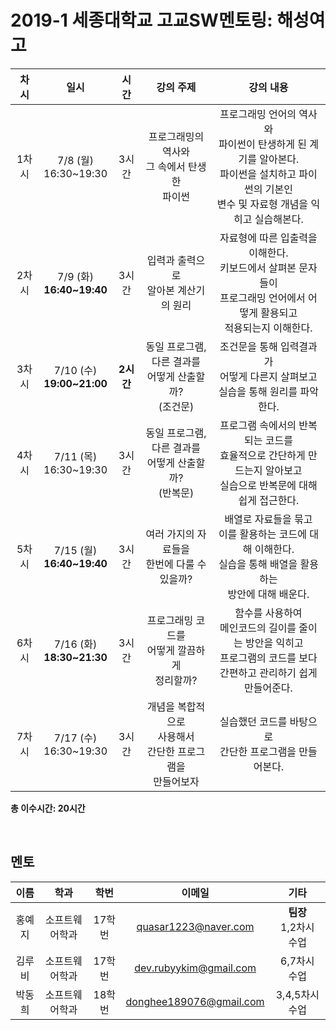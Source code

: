 # 2019-1 세종대학교 고교SW멘토링: 해성여고

|차시|일시|시간|강의 주제|강의 내용|  
|:--:|:--:|:--:|:--:|:--:|  
|1차시|7/8 (월)<br>16:30~19:30|3시간|프로그래밍의<br>역사와<br>그 속에서 탄생한<br>파이썬|프로그래밍 언어의 역사와<br>파이썬이 탄생하게 된 계기를 알아본다.<br>파이썬을 설치하고 파이썬의 기본인<br>변수 및 자료형 개념을 익히고 실습해본다.|  
|2차시|7/9 (화)<br>**16:40~19:40**|3시간|입력과 출력으로<br>알아본 계산기의 원리|자료형에 따른 입출력을 이해한다. <br>키보드에서 살펴본 문자들이<br>프로그래밍 언어에서 어떻게 활용되고<br>적용되는지 이해한다.|  
|3차시|7/10 (수)<br>**19:00~21:00**|**2시간**|동일 프로그램,<br>다른 결과를<br>어떻게 산출할까?<br>(조건문)|조건문을 통해 입력결과가<br>어떻게 다른지 살펴보고<br>실습을 통해 원리를 파악한다.|  
|4차시|7/11 (목)<br>16:30~19:30|3시간|동일 프로그램,<br>다른 결과를<br>어떻게 산출할까?<br>(반복문)|프로그램 속에서의 반복되는 코드를<br>효율적으로 간단하게 만드는지 알아보고<br>실습으로 반복문에 대해 쉽게 접근한다.|  
|5차시|7/15 (월)<br>**16:40~19:40**|3시간|여러 가지의 자료들을<br>한번에 다룰 수 있을까?|배열로 자료들을 묶고<br>이를 활용하는 코드에 대해 이해한다.<br>실습을 통해 배열을 활용하는<br>방안에 대해 배운다.|  
|6차시|7/16 (화)<br>**18:30~21:30**|3시간|프로그래밍 코드를<br>어떻게 깔끔하게<br>정리할까?|함수를 사용하여<br>메인코드의 길이를 줄이는 방안을 익히고<br>프로그램의 코드를 보다<br>간편하고 관리하기 쉽게 만들어준다.|  
|7차시|7/17 (수)<br>16:30~19:30|3시간|개념을 복합적으로<br>사용해서<br>간단한 프로그램을<br>만들어보자|실습했던 코드를 바탕으로<br>간단한 프로그램을 만들어본다.|

**총 이수시간: 20시간**

<br>

## 멘토
|이름|학과|학번|이메일|기타|
|:--:|:--:|:--:|:--:|:--:|
|홍예지|소프트웨어학과|17학번|quasar1223@naver.com|**팀장**<br>1,2차시 수업|
|김루비|소프트웨어학과|17학번|dev.rubyykim@gmail.com|6,7차시 수업|
|박동희|소프트웨어학과|18학번|donghee189076@gmail.com|3,4,5차시 수업|
